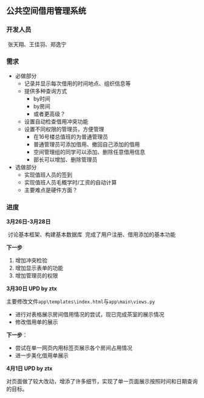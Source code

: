 ## 公共空间借用管理系统

### 开发人员

​	张天翔、王佳羽、郑逸宁

### 需求

+ 必做部分
  + 记录并显示每次借用的时间地点、组织信息等
  + 提供多种查询方式
    + by时间
    + by房间
    + 或者更高级？
  + 设置自动检查借用冲突功能
  + 设置不同权限的管理员，方便管理
    + 在16号楼总值班的为普通管理员
    + 普通管理员可添加借用、撤回自己添加的借用
    + 空间管理组的同学可以添加、删除任意借用信息
    + 部长可以增加、删除管理员
+ 选做部分
  + 实现值班人员的签到
  + 实现值班人员毛概学时/工资的自动计算
  + 主要难点是硬件方面？

### 进度

**3月26日-3月28日**

​	讨论基本框架、构建基本数据库
​	完成了用户注册、借用添加的基本功能

**下一步**

1. 增加冲突检验
2. 增加显示表单的功能
3. 增加管理员的权限

**3月30日 UPD by ztx**

主要修改文件`app\templates\index.html`与`app\main\views.py`

- 进行对表格展示房间借用情况的尝试，现已完成茶室的展示情况
- 修改借用单的展示 

**下一步**：

- 尝试在单一网页内用标签页展示各个房间占用情况
- 进一步美化借用单展示

**4月1日 UPD by ztx**

对页面做了较大改动，增添了许多细节，实现了单一页面展示按照时间和日期查询的目标。